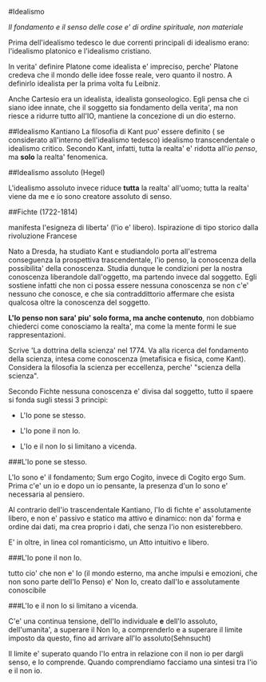 #Idealismo

*Il fondamento e il senso delle cose e' di ordine spirituale, non materiale*

Prima dell'idealismo tedesco le due correnti principali di idealismo erano:  
l'idealismo platonico e l'idealismo cristiano.

In verita' definire Platone come idealista e' impreciso, perche' Platone credeva
che il mondo delle idee fosse reale, vero quanto il nostro. A definirlo
idealista per la prima volta fu Leibniz.

Anche Cartesio era un idealista, idealista gonseologico. Egli pensa che ci siano
idee innate, che il soggetto sia fondamento della verita', ma non riesce a
ridurre tutto all'IO, mantiene la concezione di un dio esterno.

##Idealismo Kantiano
La filosofia di Kant puo' essere definito ( se considerato all'interno dell'idealismo tedesco)
idealismo transcendentale o idealismo critico. Secondo Kant, infatti, tutta la
realta' e' ridotta all'*io penso*, ma **solo** la realta' fenomenica.

##Idealismo assoluto (Hegel)

L'idealismo assoluto invece riduce **tutta** la realta' all'uomo; tutta la
realta' viene da me e io sono creatore assoluto di senso. 

##Fichte (1722-1814)

manifesta l'esigneza di liberta' (l'io e' libero). Ispirazione di tipo storico
dalla rivoluzione Francese

Nato a Dresda, ha studiato Kant e studiandolo porta all'estrema conseguenza la
prospettiva trascendentale, l'io penso, la conoscenza della possibilita' della
conoscenza. Studia dunque le condizioni per la nostra conoscenza liberandole
dall'oggetto, ma partendo invece dal soggetto. Egli sostiene infatti che non ci
possa essere nessuna conoscenza se non c'e' nessuno che conosce, e che sia
contraddittorio affermare che esista qualcosa oltre la conoscenza del soggetto.

**L'Io penso non sara' piu' solo forma, ma anche contenuto**, non dobbiamo
chiederci come conosciamo la realta', ma come la mente formi le sue
rappresentazioni.

Scrive 'La dottrina della scienza' nel 1774. Va alla ricerca del fondamento
della scienza, intesa come conoscenza (metafisica e fisica, come Kant). 
Considera la filosofia la scienza per eccellenza, perche' "scienza della
scienza". 

Secondo Fichte nessuna conoscenza e' divisa dal soggetto, tutto il spaere si
fonda sugli stessi 3 principi:

- L'Io pone se stesso.

- L'Io pone il non Io.

- L'Io e il non Io si limitano a vicenda.

###L'Io pone se stesso.

L'Io sono e' il fondamento; Sum ergo Cogito, invece di Cogito ergo Sum. Prima
c'e' un io e dopo un io pensante, la presenza d'un Io sono e' necessaria al
pensiero.

Al contrario dell'io trascendentale Kantiano, l'Io di fichte e' assolutamente
libero, e non e' passivo e statico ma attivo e dinamico: non da' forma e ordine
dai dati, ma crea proprio i dati, che senza l'io non esisterebbero.

E' in oltre, in linea col romanticismo, un Atto intuitivo e libero.

###L'Io pone il non Io.

tutto cio' che non e' Io (il mondo esterno, ma anche impulsi e emozioni, che non
sono parte dell'Io Penso) e' Non Io, creato dall'Io e assolutamente conoscibile

###L'Io e il non Io si limitano a vicenda.

C'e' una continua tensione, dell'Io individuale **e** dell'Io assoluto,
dell'umanita', a superare il Non Io, a comprenderlo e a superare il limite
imposto da questo, fino ad arrivare all'Io assoluto(Sehnsucht)

Il limite e' superato quando l'Io entra in relazione con il non io per
dargli senso, e lo comprende. Quando comprendiamo facciamo una sintesi tra l'io
e il non io. 
